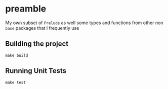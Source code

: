 # preamble

My own subset of `Prelude` as well some types and functions from other non `base` packages that I frequently use

## Building the project

```
make build
```

## Running Unit Tests

```
make test
```
